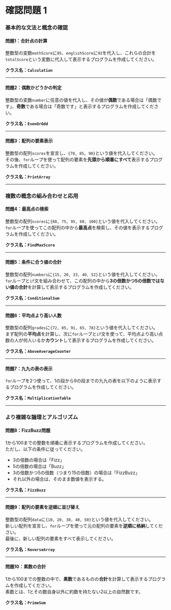 # 確認問題 1

### 基本的な文法と概念の確認

#### 問題1：合計点の計算

整数型の変数`mathScore`に`85`、`englishScore`に`92`を代入し、これらの合計を`totalScore`という変数に代入して表示するプログラムを作成してください。

**クラス名：`Calculation`**

<!-- **回答例：**

```java
public class Calculation {
    public static void main(String[] args) {
        int mathScore = 85;
        int englishScore = 92;
        int totalScore = mathScore + englishScore;
        System.out.println("合計点: " + totalScore);
    }
}
``` -->

-----

#### 問題2：偶数かどうかの判定

整数型の変数`number`に任意の値を代入し、その値が**偶数**である場合は「偶数です」、**奇数**である場合は「奇数です」と表示するプログラムを作成してください。

**クラス名：`EvenOrOdd`**

<!-- **回答例：**

```java
public class EvenOrOdd {
    public static void main(String[] args) {
        int number = 10;
        if (number % 2 == 0) {
            System.out.println("偶数です");
        } else {
            System.out.println("奇数です");
        }
    }
}
``` -->

-----

#### 問題3：配列の要素表示

整数型の配列`scores`を宣言し、`{70, 85, 90}`という値を代入してください。  
その後、`for`ループを使って配列の要素を**先頭から順番にすべて**表示するプログラムを作成してください。

**クラス名：`PrintArray`**

<!-- **回答例：**

```java
public class PrintArray {
    public static void main(String[] args) {
        int[] scores = {70, 85, 90};
        for (int score : scores) {
            System.out.println(score);
        }
    }
}
``` -->

-----

### 複数の概念の組み合わせと応用

#### 問題4：最高点の検索

整数型の配列`scores`に`{88, 75, 95, 60, 100}`という値を代入してください。  
`for`ループを使ってこの配列の中から**最高点**を検索し、その値を表示するプログラムを作成してください。

**クラス名：`FindMaxScore`**

<!-- **回答例：**

```java
public class FindMaxScore {
    public static void main(String[] args) {
        int[] scores = {88, 75, 95, 60, 100};
        int maxScore = scores[0]; 

        for (int i = 1; i < scores.length; i++) {
            if (scores[i] > maxScore) {
                maxScore = scores[i];
            }
        }
        
        System.out.println("最高点: " + maxScore);
    }
}
``` -->

-----

#### 問題5：条件に合う値の合計

整数型の配列`numbers`に`{15, 20, 33, 40, 52}`という値を代入してください。  
`for`ループと`if`文を組み合わせて、この配列の中から**3の倍数かつ5の倍数ではない値の合計**を計算して表示するプログラムを作成してください。

**クラス名：`ConditionalSum`**

<!-- **回答例：**

```java
public class ConditionalSum {
    public static void main(String[] args) {
        int[] numbers = {15, 20, 33, 40, 52};
        int sum = 0;

        for (int number : numbers) {
            if (number % 3 == 0 && number % 5 != 0) {
                sum += number;
            }
        }
        
        System.out.println("合計: " + sum);
    }
}
``` -->

-----

#### 問題6：平均点より高い人数

整数型の配列`grades`に`{72, 85, 91, 65, 78}`という値を代入してください。  
まず配列の**平均点**を計算し、次に`for`ループと`if`文を使って、平均点より高い点数の人が何人いるか**カウント**して表示するプログラムを作成してください。

**クラス名：`AboveAverageCounter`**

<!-- **回答例：**

```java
public class AboveAverageCounter {
    public static void main(String[] args) {
        int[] grades = {72, 85, 91, 65, 78};
        int sum = 0;
        
        for (int grade : grades) {
            sum += grade;
        }
        double average = (double) sum / grades.length;
        
        int count = 0;
        for (int grade : grades) {
            if (grade > average) {
                count++;
            }
        }
        
        System.out.println("平均点: " + average);
        System.out.println("平均点より高い人数: " + count);
    }
}
``` -->

-----

#### 問題7：九九の表の表示

`for`ループを2つ使って、1の段から9の段までの九九の表を以下のように表示するプログラムを作成してください。

**クラス名：`MultiplicationTable`**

<!-- **回答例：**

```java
public class MultiplicationTable {
    public static void main(String[] args) {
        for (int i = 1; i <= 9; i++) {
            for (int j = 1; j <= 9; j++) {
                System.out.println(i + " * " + j + " = " + (i * j));
            }
        }
    }
}
``` -->

-----

### より複雑な論理とアルゴリズム

#### 問題8：FizzBuzz問題

1から100までの整数を順番に表示するプログラムを作成してください。  
ただし、以下の条件に従ってください。

  * 3の倍数の場合は「Fizz」
  * 5の倍数の場合は「Buzz」
  * 3の倍数かつ5の倍数（つまり15の倍数）の場合は「FizzBuzz」
  * それ以外の場合は、そのまま数値を表示する。

**クラス名：`FizzBuzz`**

<!-- **回答例：**

```java
public class FizzBuzz {
    public static void main(String[] args) {
        for (int i = 1; i <= 100; i++) {
            if (i % 15 == 0) {
                System.out.println("FizzBuzz");
            } else if (i % 3 == 0) {
                System.out.println("Fizz");
            } else if (i % 5 == 0) {
                System.out.println("Buzz");
            } else {
                System.out.println(i);
            }
        }
    }
}
``` -->

-----

#### 問題9：配列の要素を逆順に並び替え

整数型の配列`data`に`{10, 20, 30, 40, 50}`という値を代入してください。  
新しい配列を宣言し、`for`ループを使って元の配列の要素を**逆順に格納**してください。  
最後に、新しい配列の要素をすべて表示してください。

**クラス名：`ReverseArray`**

<!-- **回答例：**

```java
public class ReverseArray {
    public static void main(String[] args) {
        int[] data = {10, 20, 30, 40, 50};
        int[] reversedData = new int[data.length];
        
        for (int i = 0; i < data.length; i++) {
            reversedData[i] = data[data.length - 1 - i];
        }
        
        System.out.print("逆順に並べ替えた配列: ");
        for (int value : reversedData) {
            System.out.print(value + " ");
        }
    }
}
``` -->

-----

#### 問題10：素数の合計

1から100までの整数の中で、**素数**であるものの**合計**を計算して表示するプログラムを作成してください。  
素数とは、1とその数自身以外に約数を持たない2以上の自然数です。

**クラス名：`PrimeSum`**

<!-- **回答例：**

```java
public class PrimeSum {
    public static void main(String[] args) {
        int primeSum = 0;
        
        for (int i = 2; i <= 100; i++) {
            boolean isPrime = true;
            for (int j = 2; j < i; j++) {
                if (i % j == 0) {
                    isPrime = false;
                    break;
                }
            }
            if (isPrime) {
                primeSum += i;
            }
        }
        
        System.out.println("1から100までの素数の合計: " + primeSum);
    }
}
``` -->